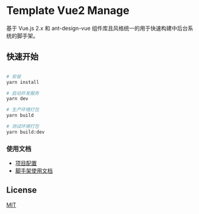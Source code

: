 # Template Vue2 Manage

基于 Vue.js 2.x 和 ant-design-vue 组件库且风格统一的用于快速构建中后台系统的脚手架。


## 快速开始

```bash

# 安装
yarn install

# 启动开发服务
yarn dev

# 生产环境打包
yarn build

# 测试环境打包
yarn build:dev
```


### 使用文档

- [项目配置](https://cli.vuejs.org/zh/config/)
- [脚手架使用文档](http://v2.docs.bszhct.com/docs/template-vue2.manage.html)


## License

[MIT](/LICENSE)

